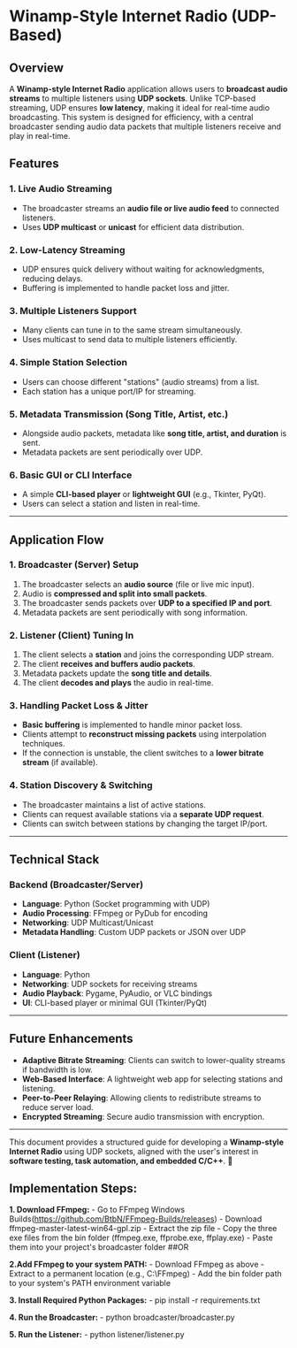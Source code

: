 # Winamp-Style Internet Radio (UDP-Based)

## Overview
A **Winamp-style Internet Radio** application allows users to **broadcast audio streams** to multiple listeners using **UDP sockets**. Unlike TCP-based streaming, UDP ensures **low latency**, making it ideal for real-time audio broadcasting. This system is designed for efficiency, with a central broadcaster sending audio data packets that multiple listeners receive and play in real-time.

## Features
### **1. Live Audio Streaming**
- The broadcaster streams an **audio file or live audio feed** to connected listeners.
- Uses **UDP multicast** or **unicast** for efficient data distribution.

### **2. Low-Latency Streaming**
- UDP ensures quick delivery without waiting for acknowledgments, reducing delays.
- Buffering is implemented to handle packet loss and jitter.

### **3. Multiple Listeners Support**
- Many clients can tune in to the same stream simultaneously.
- Uses multicast to send data to multiple listeners efficiently.

### **4. Simple Station Selection**
- Users can choose different "stations" (audio streams) from a list.
- Each station has a unique port/IP for streaming.

### **5. Metadata Transmission (Song Title, Artist, etc.)**
- Alongside audio packets, metadata like **song title, artist, and duration** is sent.
- Metadata packets are sent periodically over UDP.

### **6. Basic GUI or CLI Interface**
- A simple **CLI-based player** or **lightweight GUI** (e.g., Tkinter, PyQt).
- Users can select a station and listen in real-time.

---

## Application Flow
### **1. Broadcaster (Server) Setup**
1. The broadcaster selects an **audio source** (file or live mic input).
2. Audio is **compressed and split into small packets**.
3. The broadcaster sends packets over **UDP to a specified IP and port**.
4. Metadata packets are sent periodically with song information.

### **2. Listener (Client) Tuning In**
1. The client selects a **station** and joins the corresponding UDP stream.
2. The client **receives and buffers audio packets**.
3. Metadata packets update the **song title and details**.
4. The client **decodes and plays** the audio in real-time.

### **3. Handling Packet Loss & Jitter**
- **Basic buffering** is implemented to handle minor packet loss.
- Clients attempt to **reconstruct missing packets** using interpolation techniques.
- If the connection is unstable, the client switches to a **lower bitrate stream** (if available).

### **4. Station Discovery & Switching**
- The broadcaster maintains a list of active stations.
- Clients can request available stations via a **separate UDP request**.
- Clients can switch between stations by changing the target IP/port.

---

## Technical Stack
### **Backend (Broadcaster/Server)**
- **Language**: Python (Socket programming with UDP)
- **Audio Processing**: FFmpeg or PyDub for encoding
- **Networking**: UDP Multicast/Unicast
- **Metadata Handling**: Custom UDP packets or JSON over UDP

### **Client (Listener)**
- **Language**: Python
- **Networking**: UDP sockets for receiving streams
- **Audio Playback**: Pygame, PyAudio, or VLC bindings
- **UI**: CLI-based player or minimal GUI (Tkinter/PyQt)

---

## Future Enhancements
- **Adaptive Bitrate Streaming**: Clients can switch to lower-quality streams if bandwidth is low.
- **Web-Based Interface**: A lightweight web app for selecting stations and listening.
- **Peer-to-Peer Relaying**: Allowing clients to redistribute streams to reduce server load.
- **Encrypted Streaming**: Secure audio transmission with encryption.

---

This document provides a structured guide for developing a **Winamp-style Internet Radio** using UDP sockets, aligned with the user's interest in **software testing, task automation, and embedded C/C++**. 🚀


## Implementation Steps:

**1. Download FFmpeg:**
    - Go to FFmpeg Windows Builds(https://github.com/BtbN/FFmpeg-Builds/releases)
    - Download ffmpeg-master-latest-win64-gpl.zip
    - Extract the zip file
    - Copy the three exe files from the bin folder (ffmpeg.exe, ffprobe.exe, ffplay.exe)
    - Paste them into your project's broadcaster folder
##OR

**2.Add FFmpeg to your system PATH:**
    - Download FFmpeg as above
    - Extract to a permanent location (e.g., C:\FFmpeg)
    - Add the bin folder path to your system's PATH environment variable

**3. Install Required Python Packages:**
    - pip install -r requirements.txt

**4. Run the Broadcaster:**
    - python broadcaster/broadcaster.py

**5. Run the Listener:**
    - python listener/listener.py



